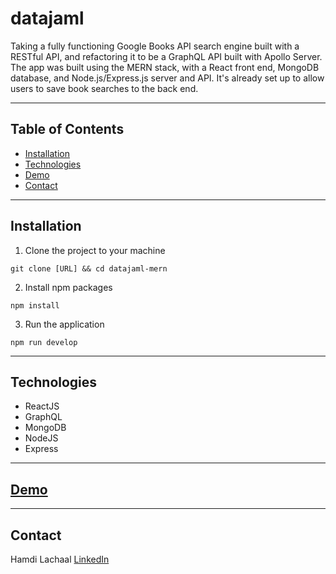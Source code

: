 # datajaml
Taking a fully functioning Google Books API search engine built with a RESTful API, and refactoring it to be a GraphQL API built with Apollo Server. The app was built using the MERN stack, with a React front end, MongoDB database, and Node.js/Express.js server and API. It's already set up to allow users to save book searches to the back end.
<hr />

## Table of Contents
* [Installation](#installation)
* [Technologies](#technologies)
* [Demo](#demo)
* [Contact](#contact)
<hr />

## Installation
1. Clone the project to your machine 
```
git clone [URL] && cd datajaml-mern
```
2. Install npm packages
```
npm install
```
3. Run the application
```
npm run develop
```
<hr />

## Technologies
- ReactJS
- GraphQL
- MongoDB
- NodeJS
- Express
<hr />

## [Demo](https://murmuring-brook-75091.herokuapp.com/)

<hr />

## Contact
Hamdi Lachaal [LinkedIn](https://www.linkedin.com/in/hlachaal/)